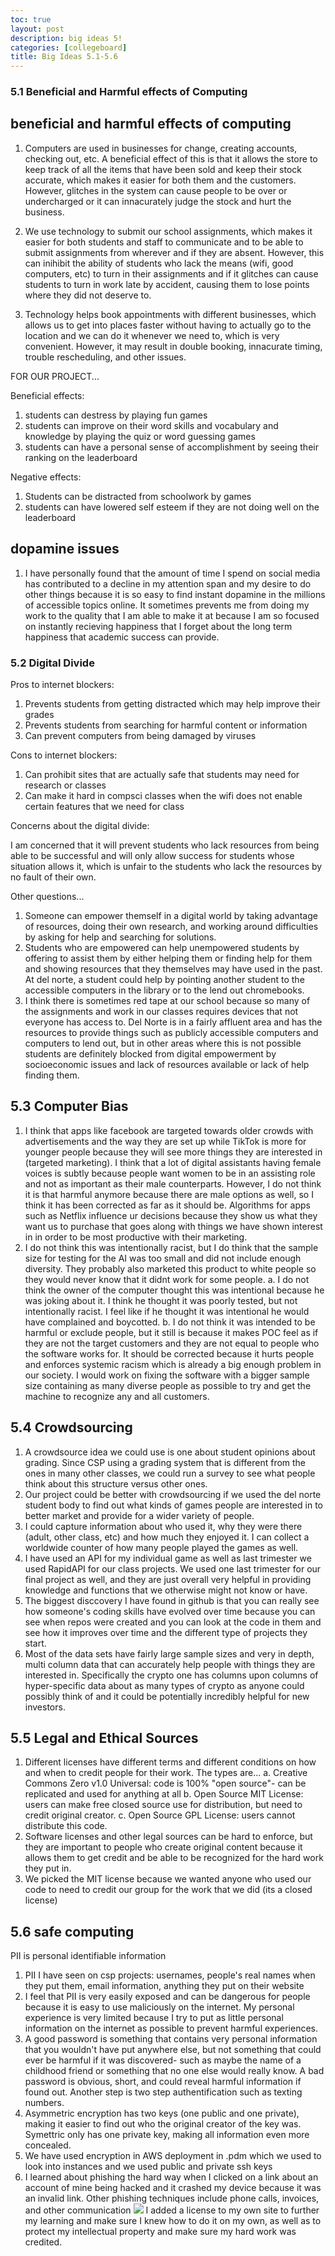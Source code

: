 ```yaml
---
toc: true
layout: post
description: big ideas 5! 
categories: [collegeboard]
title: Big Ideas 5.1-5.6
---
```

### 5.1 Beneficial and Harmful effects of Computing 
## beneficial and harmful effects of computing

1. Computers are used in businesses for change, creating accounts, checking out, etc. A beneficial effect of this is that it allows the store to keep track of all the items that have been sold and keep their stock accurate, which makes it easier for both them and the customers. However, glitches in the system can cause people to be over or undercharged or it can innacurately judge the stock and hurt the business.

2. We use technology to submit our school assignments, which makes it easier for both students and staff to communicate and to be able to submit assignments from wherever and if they are absent. However, this can inihibit the ability of students who lack the means (wifi, good computers, etc) to turn in their assignments and if it glitches can cause students to turn in work late by accident, causing them to lose points where they did not deserve to. 

3. Technology helps book appointments with different businesses, which allows us to get into places faster without having to actually go to the location and we can do it whenever we need to, which is very convenient. However, it may result in double booking, innacurate timing, trouble rescheduling, and other issues. 

FOR OUR PROJECT...

Beneficial effects: 
1. students can destress by playing fun games
2. students can improve on their word skills and vocabulary and knowledge by playing the quiz or word guessing games
3. students can have a personal sense of accomplishment by seeing their ranking on the leaderboard 

Negative effects:
1. Students can be distracted from schoolwork by games 
2. students can have lowered self esteem if they are not doing well on the leaderboard


## dopamine issues
1. I have personally found that the amount of time I spend on social media has contributed to a decline in my attention span and my desire to do other things because it is so easy to find instant dopamine in the millions of accessible topics online. It sometimes prevents me from doing my work to the quality that I am able to make it at because I am so focused on instantly recieving happiness that I forget about the long term happiness that academic success can provide. 


### 5.2 Digital Divide

Pros to internet blockers: 
1. Prevents students from getting distracted which may help improve their grades
2. Prevents students from searching for harmful content or information
3. Can prevent computers from being damaged by viruses

Cons to internet blockers:
1. Can prohibit sites that are actually safe that students may need for research or classes
2. Can make it hard in compsci classes when the wifi does not enable certain features that we need for class 

Concerns about the digital divide:

I am concerned that it will prevent students who lack resources from being able to be successful and will only allow success for students whose situation allows it, which is unfair to the students who lack the resources by no fault of their own. 

Other questions...

1. Someone can empower themself in a digital world by taking advantage of resources, doing their own research, and working around difficulties by asking for help and searching for solutions. 
2. Students who are empowered can help unempowered students by offering to assist them by either helping them or finding help for them and showing resources that they themselves may have used in the past. At del norte, a student could help by pointing another student to the accessible computers in the library or to the lend out chromebooks.
3. I think there is sometimes red tape at our school because so many of the assignments and work in our classes requires devices that not everyone has access to. Del Norte is in a fairly affluent area and has the resources to provide things such as publicly accessible computers and computers to lend out, but in other areas where this is not possible students are definitely blocked from digital empowerment by socioeconomic issues and lack of resources available or lack of help finding them. 

## 5.3 Computer Bias 

1. I think that apps like facebook are targeted towards older crowds with advertisements and the way they are set up while TikTok is more for younger people because they will see more things they are interested in (targeted marketing). I think that a lot of digital assistants having female voices is subtly because people want women to be in an assisting role and not as important as their male counterparts. However, I do not think it is that harmful anymore because there are male options as well, so I think it has been corrected as far as it should be. Algorithms for apps such as Netflix influence ur decisions because they show us what they want us to purchase that goes along with things we have shown interest in in order to be most productive with their marketing. 
2. I do not think this was intentionally racist, but I do think that the sample size for testing for the AI was too small and did not include enough diversity. They probably also marketed this product to white people so they would never know that it didnt work for some people.
a. I do not think the owner of the computer thought this was intentional because he was joking about it. I think he thought it was poorly tested, but not intentionally racist. I feel like if he thought it was intentional he would have complained and boycotted. 
b. I do not think it was intended to be harmful or exclude people, but it still is because it makes POC feel as if they are not the target customers and they are not equal to people who the software works for. It should be corrected because it hurts people and enforces systemic racism which is already a big enough problem in our society. I would work on fixing the software with a bigger sample size containing as many diverse people as possible to try and get the machine to recognize any and all customers. 


## 5.4 Crowdsourcing 

1. A crowdsource idea we could use is one about student opinions about grading. Since CSP using a grading system that is different from the ones in many other classes, we could run a survey to see what people think about this structure versus other ones. 
2. Our project could be better with crowdsourcing if we used the del norte student body to find out what kinds of games people are interested in to better market and provide for a wider variety of people. 
3. I could capture information about who used it, why they were there (adult, other class, etc) and how much they enjoyed it. I can collect a worldwide counter of how many people played the games as well.
4. I have used an API for my individual game as well as last trimester we used RapidAPI for our class projects. We used one last trimester for our final project as well, and they are just overall very helpful in providing knowledge and functions that we otherwise might not know or have. 
5. The biggest disccovery I have found in github is that you can really see how someone's coding skills have evolved over time because you can see when repos were created and you can look at the code in them and see how it improves over time and the different type of projects they start. 
6. Most of the data sets have fairly large sample sizes and very in depth, multi column data that can accurately help people with things they are interested in. Specifically the crypto one has columns upon columns of hyper-specific data about as many types of crypto as anyone could possibly think of and it could be potentially incredibly helpful for new investors.


## 5.5 Legal and Ethical Sources

1. Different licenses have different terms and different conditions on how and when to credit people for their work. The types are... 
a. Creative Commons Zero v1.0 Universal: code is 100% "open source"- can be replicated and used for anything at all
b. Open Source MIT License: users can make free closed source use for distribution, but need to credit original creator.
c. Open Source GPL License: users cannot distribute this code.
2. Software licenses and other legal sources can be hard to enforce, but they are important to people who create original content because it allows them to get credit and be able to be recognized for the hard work they put in. 
3. We picked the MIT license because we wanted anyone who used our code to need to credit our group for the work that we did (its a closed license)

## 5.6 safe computing
PII is personal identifiable information
1. PII I have seen on csp projects: usernames, people's real names when they put them, email information, anything they put on their website 
2. I feel that PII is very easily exposed and can be dangerous for people because it is easy to use maliciously on the internet. My personal experience is very limited because I try to put as little personal information on the internet as possible to prevent harmful experiences. 
3. A good password is something that contains very personal information that you wouldn't have put anywhere else, but not something that could ever be harmful if it was discovered- such as maybe the name of a childhood friend or something that no one else would really know. A bad password is obvious, short, and could reveal harmful information if found out. Another step is two step authentification such as texting numbers.
4. Asymmetric encryption has two keys (one public and one private), making it easier to find out who the original creator of the key was. Symettric only has one private key, making all information even more concealed. 
5. We have used encryption in AWS deployment in .pdm which we used to look into instances and we used public and private ssh keys 
6. I learned about phishing the hard way when I clicked on a link about an account of mine being hacked and it crashed my device because it was an invalid link. Other phishing techniques include phone calls, invoices, and other communication
![]({{site.baseurl}}/images/license.png) I added a license to my own site to further my learning and make sure I knew how to do it on my own, as well as to protect my intellectual property and make sure my hard work was credited. 